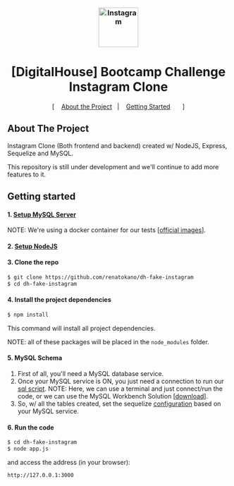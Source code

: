<h3 align="center">
    <img alt="Instagram" src="https://pbs.twimg.com/profile_images/1126625068564402176/VV114FWs_400x400.png" width="90px" />
</h3>

<h1 align="center">
  [DigitalHouse] Bootcamp Challenge<br/>Instagram Clone
</h1>

<p align="center">
  [&nbsp;&nbsp;&nbsp;
  <a href="#about-the-project">About the Project</a>&nbsp;&nbsp;&nbsp;|&nbsp;&nbsp;&nbsp;
  <a href="#getting-started">Getting Started</a>&nbsp;&nbsp;&nbsp;
  &nbsp;&nbsp;&nbsp;]
</p>

## About The Project

Instagram Clone (Both frontend and backend) created w/ NodeJS, Express, Sequelize and MySQL.

This repository is still under development and we'll continue to add more features to it.

<!-- ## Features

 * Custom photo feed based on who you follow
 * Post photo posts from camera or gallery
   * Like posts
      * View all likes on a post
   * Comment on posts
        * View all comments on a post
 * Search for users
    * Search screen showing all images except your own
    * Search based on usernames
 * Profile Screen
   * Follow / Unfollow Users
   * Change image view from grid layout to feed layout
   * Edit profile
 * Chat Screen
    * Chat with any user
    * Share images while chatting -->

## Getting started

#### 1. [Setup MySQL Server](https://dev.mysql.com/downloads/)

NOTE: We're using a docker container for our tests [[official images](https://hub.docker.com/_/mysql)].

#### 2. [Setup NodeJS](https://nodejs.org/en/download/)

#### 3. Clone the repo

```sh
$ git clone https://github.com/renatokano/dh-fake-instagram
$ cd dh-fake-instagram
```

#### 4. Install the project dependencies

```sh
$ npm install
```

This command will install all project dependencies. 

NOTE: all of these packages will be placed in the `node_modules` folder.

#### 5. MySQL Schema

1. First of all, you'll need a MySQL database service. 
2. Once your MySQL service is ON, you just need a connection to run our [sql script](https://github.com/renatokano/dh-fake-instagram/blob/master/fake-instagram.sql). NOTE: Here, we can use a terminal and just connect/run the code, or we can use the MySQL Workbench Solution [[download](https://dev.mysql.com/downloads/workbench/)].
3. So, w/ all the tables created, set the sequelize [configuration](https://github.com/renatokano/dh-fake-instagram/blob/master/config/database.js) based on your MySQL service.

#### 6. Run the code

```sh
$ cd dh-fake-instagram
$ node app.js
```
and access the address (in your browser): 

```
http://127.0.0.1:3000
```

